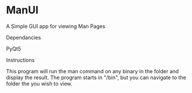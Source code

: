 # ManUI
A Simple GUI app for viewing Man Pages

Dependancies

PyQt5

Instructions

This program will run the man command on any binary in the folder and display the result.
The program starts in "/bin", but you can navigate to the folder the you wish to view.
